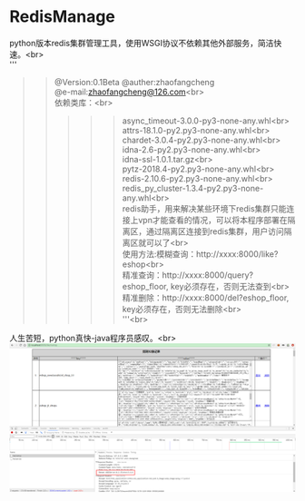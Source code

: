 # RedisManage
python版本redis集群管理工具，使用WSGI协议不依赖其他外部服务，简洁快速。\<br>  
'''
>>@Version:0.1Beta
>>@auther:zhaofangcheng  
>>@e-mail:zhaofangcheng@126.com\<br>  
>>依赖类库：\<br>  
>>>>>async_timeout-3.0.0-py3-none-any.whl\<br>  
>>>>>attrs-18.1.0-py2.py3-none-any.whl\<br>  
>>>>>chardet-3.0.4-py2.py3-none-any.whl\<br>  
>>>>>idna-2.6-py2.py3-none-any.whl\<br>  
>>>>>idna-ssl-1.0.1.tar.gz\<br>  
>>>>>pytz-2018.4-py2.py3-none-any.whl\<br>  
>>>>>redis-2.10.6-py2.py3-none-any.whl\<br>  
>>>>>redis_py_cluster-1.3.4-py2.py3-none-any.whl\<br>  
redis助手，用来解决某些环境下redis集群只能连接上vpn才能查看的情况，可以将本程序部署在隔离区，通过隔离区连接到redis集群，用户访问隔离区就可以了\<br>  
使用方法:模糊查询：http://xxxx:8000/like?eshop\<br>  
         精准查询：http://xxxx:8000/query?eshop_floor, key必须存在，否则无法查到\<br>  
         精准删除：http://xxxx:8000/del?eshop_floor, key必须存在，否则无法删除\<br>  
'''\<br>  

人生苦短，python真快-java程序员感叹。\<br>  
![Alt text](https://github.com/zhaofangcheng/RedisManage/blob/master/redisManage.png)
